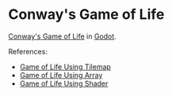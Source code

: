 # Conway's Game of Life

[Conway's Game of Life](https://en.wikipedia.org/wiki/Conway%27s_Game_of_Life) in [Godot](https://godotengine.org/).

References:

- [Game of Life Using Tilemap](https://www.youtube.com/watch?v=LUUF-V_zuDo)
- [Game of Life Using Array](https://jonoshields.com/post/cellular-automata-tutorial)
- [Game of Life Using Shader](https://www.youtube.com/watch?v=VQhi2w1E0iU)
